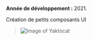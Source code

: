 **Année de développement :** 2021.</br>

Création de petits composants UI<br/>
> ![Image of Yaktocat](https://imgur.com/vsotPEB.png)
